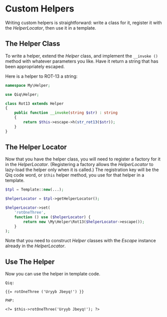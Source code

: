 # Custom Helpers

Writing custom helpers is straightforward: write a class for it, register
it with the _HelperLocator_, then use it in a template.

## The Helper Class

To write a helper, extend the _Helper_ class, and implement the `__invoke
()` method with whatever parameters you like. Have it return a string that has
been appropriately escaped.

Here is a helper to ROT-13 a string:

```php
namespace My\Helper;

use Qiq\Helper;

class Rot13 extends Helper
{
    public function __invoke(string $str) : string
    {
        return $this->escape->h(str_rot13($str));
    }
}
```

## The Helper Locator

Now that you have the helper class, you will need to register a factory for it
in the _HelperLocator_. (Registering a factory allows the _HelperLocator_ to
lazy-load the helper only when it is called.)  The registration key will be the
Qiq code word, or `$this` helper method, you use for that helper in a template.

```php
$tpl = Template::new(...);

$helperLocator = $tpl->getHelperLocator();

$helperLocator->set(
    'rotOneThree',
    function () use ($helperLocator) {
        return new \My\Helper\Rot13($helperLocator->escape());
    }
);
```

Note that you need to construct _Helper_ classes with the _Escape_ instance
already in the _HelperLocator_.

## Use The Helper

Now you can use the helper in template code.

```
Qiq:

{{= rotOneThree ('Uryyb Jbeyq!') }}

PHP:

<?= $this->rotOneThree('Uryyb Jbeyq!'); ?>
```
